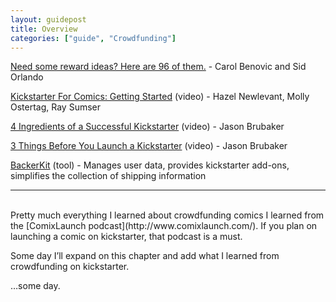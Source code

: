 ```yaml
---
layout: guidepost
title: Overview
categories: ["guide", "Crowdfunding"]
---
```


[Need some reward ideas? Here are 96 of them.](https://www.kickstarter.com/blog/need-some-reward-ideas-here-are-96-of-them) - Carol Benovic and Sid Orlando

[Kickstarter For Comics: Getting Started](https://www.youtube.com/watch?v=fwPVbpeHk9Y) (video) - Hazel Newlevant, Molly Ostertag, Ray Sumser

[4 Ingredients of a Successful Kickstarter](https://www.youtube.com/watch?v=0M8wYb4KIbA) (video) - Jason Brubaker

[3 Things Before You Launch a Kickstarter](https://www.youtube.com/watch?v=fyPwzhuj1_k) (video) - Jason Brubaker

[BackerKit](https://www.backerkit.com/) (tool) - Manages user data, provides kickstarter add-ons, simplifies the collection of shipping information

<hr><br>
Pretty much everything I learned about crowdfunding comics I learned from the [ComixLaunch podcast](http://www.comixlaunch.com/). If you plan on launching a comic on kickstarter, that podcast is a must.

Some day I’ll expand on this chapter and add what I learned from crowdfunding on kickstarter.

…some day.

